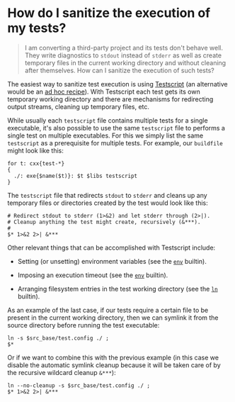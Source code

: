 # How do I sanitize the execution of my tests?

> I am converting a third-party project and its tests don't behave well. They
> write diagnostics to `stdout` instead of `stderr` as well as create
> temporary files in the current working directory and without cleaning after
> themselves. How can I sanitize the execution of such tests?

The easiest way to sanitize test execution is using [Testscript][testscript]
(an alternative would be an [ad hoc recipe][adhoc-recipe]). With Testscript
each test gets its own temporary working directory and there are mechanisms
for redirecting output streams, cleaning up temporary files, etc.

While usually each `testscript` file contains multiple tests for a single
executable, it's also possible to use the same `testscript` file to performs a
single test on multiple executables. For this we simply list the same
`testscript` as a prerequisite for multiple tests. For example, our
`buildfile` might look like this:

```
for t: cxx{test-*}
{
  ./: exe{$name($t)}: $t $libs testscript
}
```

The `testscript` file that redirects `stdout` to `stderr` and cleans up any
temporary files or directories created by the test would look like this:

```
# Redirect stdout to stderr (1>&2) and let stderr through (2>|).
# Cleanup anything the test might create, recursively (&***).
#
$* 1>&2 2>| &***
```

Other relevant things that can be accomplished with Testscript include:

* Setting (or unsetting) environment variables (see the [`env`][env]
  builtin).

* Imposing an execution timeout (see the [`env`][env] builtin).

* Arranging filesystem entries in the test working directory (see the
  [`ln`][ln] builtin).

As an example of the last case, if our tests require a certain file to be
present in the current working directory, then we can symlink it from the
source directory before running the test executable:

```
ln -s $src_base/test.config ./ ;
$*
```

Or if we want to combine this with the previous example (in this case
we disable the automatic symlink cleanup because it will be taken care
of by the recursive wildcard cleanup `&***`):

```
ln --no-cleanup -s $src_base/test.config ./ ;
$* 1>&2 2>| &***
```

[testscript]: https://build2.org/build2/doc/build2-testscript-manual.xhtml
[adhoc-recipe]: https://build2.org/release/0.13.0.xhtml#adhoc-recipe
[env]: https://build2.org/build2/doc/build2-testscript-manual.xhtml#builtins-env
[ln]: https://build2.org/build2/doc/build2-testscript-manual.xhtml#builtins-ln
